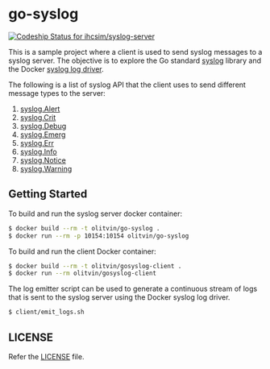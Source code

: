 # go-syslog

[![Codeship Status for ihcsim/syslog-server](https://app.codeship.com/projects/a0e76fb0-b665-0134-c236-7ea8c0f9c13a/status?branch=master)](https://app.codeship.com/projects/194350)

This is a sample project where a client is used to send syslog messages to a syslog server. The objective is to explore the Go standard [syslog](https://golang.org/pkg/log/syslog/) library and the Docker [syslog log driver](https://docs.docker.com/engine/admin/logging/overview/).

The following is a list of syslog API that the client uses to send different message types to the server:

1. [syslog.Alert](https://golang.org/pkg/log/syslog/#Writer.Alert)
1. [syslog.Crit](https://golang.org/pkg/log/syslog/#Writer.Crit)
1. [syslog.Debug](https://golang.org/pkg/log/syslog/#Writer.Debug)
1. [syslog.Emerg](https://golang.org/pkg/log/syslog/#Writer.Alert)
1. [syslog.Err](https://golang.org/pkg/log/syslog/#Writer.Err)
1. [syslog.Info](https://golang.org/pkg/log/syslog/#Writer.Info)
1. [syslog.Notice](https://golang.org/pkg/log/syslog/#Writer.Notice)
1. [syslog.Warning](https://golang.org/pkg/log/syslog/#Writer.Warning)

## Getting Started
To build and run the syslog server docker container:

```sh
$ docker build --rm -t olitvin/go-syslog .
$ docker run --rm -p 10154:10154 olitvin/go-syslog
```

To build and run the client Docker container:

```sh
$ docker build --rm -t olitvin/gosyslog-client .
$ docker run --rm olitvin/gosyslog-client
```

The log emitter script can be used to generate a continuous stream of logs that is sent to the syslog server using the Docker syslog log driver.

```sh
$ client/emit_logs.sh
```


## LICENSE
Refer the [LICENSE](LICENSE) file.
